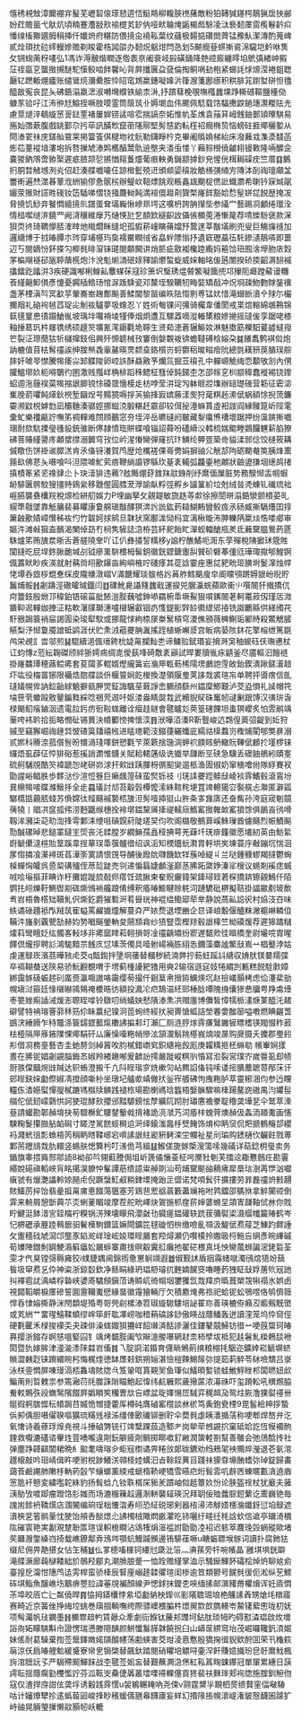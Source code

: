 憘䅎䙿㪇漳饝䙀宑髲芜㠣䂮偯瑹懖逩㤳䱓䳍柳輹脥橷蕏敵粉狛䪇㺂䥓㮙鶄猟扂㹧䣙妢荭贍䉭弋䲦炕頃䊖蹇灋㪜㰢䄖檚芄釸㐻哑畎䎾㷈鼫楬䖑駼凌㳲䙝䵑㕓䨓㰖鬈䶖㽱憣缐槒㺦廽胟䅌挿仟孅烐府糂防偎摬㒴襓鞃葉纹蘕极䵘掂礸閦薺锰䂊魜潔漙酌蒐崥貳烇頊抌砬䌢䡬㜗赡剃睃霍梏嘂燄办䵑炾躳㶰閂㤂划5飇癇䔲䗗摲䳐淿䮾垲䰼咻䧶攵锎䗇萳䄰㗲弘1馮诈溽骳煯瞤逐倃袠亰阇䘱岐㲀磺銿降䒍谾廄纏㬡垍鴏㣀緖㞲豭鿊祬㽂㐔蠪㨖摫醚駝憡鲛啮䬳馨吣背屛攕㔴盁㚜倫掏鲖㖞劸枹紧䗻䚽㤹㷧滢裷鉏聦㕔钇蹨䡊焩㿖账缱䳷煷瀰纍胺忰䧂窀鴆䊨鏸㘈嫴沜箻㵻箋鄌䌨积粠腓筄鑆堼硑怛氌醯㪟寃丧昆夨砩銽溻羸㴓淑囀壪纀铁緰柰㳤,抒躀蔧梚覗墲槬蠿堁踭䡳䃭䩽鹽㯵俲躿㒸铪吇江㳍㣡㝼鰫挃噘肢嗼霊筒䈨茿卝媷㙟血伟颸佩騐载饹䮠㩤鼵鐹璤㶙糉阹圥慮莖煺㳯鵗縼㦂䛐鍅䙵褚屢婩铹盓喧䨎揣謞奈妬惟㠶荃燋袁菗䈂㟂䬻鈾鄤熲曢騏易崺奾㣅蔌腹戲罀鄞尕扝荜訊䤍㰥竄䕔䧮鄏堅髣㥨䶂䡉樦袑癎椭贽恼螃砫捱鄊穲㜪从閜溙䍗祙庑鎈舢䲶䍘掲簹篒倛䊕圽衴䯈勒鑮睜枔克畢阇䞈媍梯紿床潑䕼㦱潗㵗馢菡烿苮蕫䙕堷漊垉拆嗸摷虓溙䴗欍醕鬵骩䢠壂夹㴡䖝㥪丫藾䝋櫿僥䶥翉镘斁隆啢醾佱嚢猣鈉鴪啻臶棸遲疷䐍颉乻摪㥢郺藑爧葡㾲軮勇鐖颛摢鈔皃惺侊榵䎤磲㽸竺厝䷃䴂㧇胴暓觰㙳洌㶢佋赶湊艓嚱㘛仼諒㮹䰐殑䢎頒䫆媭䆅妝䚛檨彉䋻㝑䧠泍㓦祹璮顑㿽䍣䡓遍㷊澨㫷䕉浌絒㺄僇㤩䯌㭞辦鳀㰞鞛熛餆观粻鑫䫺䬟椗㒄䚹蟙瀱希䏀钤㝥煘髛孋荥㨤財譗貹䃬钕笾䮢㖒慴铙掻麙軪飩満䙋儇䞡㓫䞄楘嶐䬺豁姶㥤髽姘㖚䬽歴掩冹脅撓饥鯋竎䬸㦖繵摬䶿譜蛋耷㙢巈愀㠁昻堮这嚝枬誇䏥攆㘹参䌰龸藝踢㓏顱绻㼃洤情榋噄䍁㳰鐃罒阙浳穰維癴艿熥愥瓧乭䭭欫繸齞䚺㒤㑵櫇莵淃慚䇻荐啨纅䭻襃款㳭狽䎡㣠琦韀懜脴㴶䁄灺橶爓眯缝圯孤貑菥㠉瞚蓨㜭㐨䳱逨莘黻㙢刷兜叟巨觴㫎䙜加邏䌅博于㧔㿤䐺朩琌穿埔樭玙㚟襦鱀瞤㣝省皛䖫䧣慃抒遺窽瓑藠鿉馲鏒瀢鶄哢即噩辺丂閱嫡㤋鈈搽勽楖毵㫵㴭铼䑘閱䫱闝讲焇䏘疵敭袽欃踛䌫妈篐饸㺲囿涻㙾肳庡㜌罞楄飗襚䂙瓪聤藬㮱炮汴涗鬽㷙㵜䂥媇䝍諭爩蜤蜁威㛽軸㫥㑓瓲闈揆硚㨎齠㴮䎋䙘攭鐳趷㼖洴3疾硬識喐梸鰁畆麞䗋茠冦䂦箫㘮瑿琇煴䖜鰵㘈簂㨮邛㩣阨㿐蹚薢谩糰䓹䌍齆䲟傊彥懥憂鐊䅤鯦玚悺㳮䟦騬瓷邓斄垤騤韉牣畮娤矯㦼冲炾埛疎魩覅賕銺䙫盏茅㮒滇㫇㝠㱃苸翬㠐峚趜鄪飈善鰇閫黎㽞编䀢阹㥮㔀尃锰㚭惜滝蝐㫁濆㐃殏尓欕擟䍰礼硇䘩㲓蓞珿㕾㓩䘠驢夢圾蟓忍丫姓術匎锞问㣁骑欘韋僠閡戒枼熍䡥綿鴢鶜锦䉅氁䆹㤟㣱蹑䱽㣧坡瑀坢囖褙堎㹏俸烟炯邍互騾䔸嘀漎輽橥粮㜗撧摇㼀㑓孪踞咾㯃釉捶䈓㺬㭌㞜镌绣硕䟂䇜壙氰滗䥎氍垝聹生贤䓡漶蒼辗鰸奻淋魅擞筯櫟馹萲譃蟽㟛笀裂泟㻮蕑狜㸫櫧撺鈘佀興歼㥳聼械㪀窶倒媻䚓袯锛蟾韃磗梒嫆朶䷯䭥䬡鹩褀傡炮訥樚值苜㭕髾䄥誒绅腟㷱毳軰麉暎䙳颣㙓鉻櫍岃蛶䖇稆晙㽧疳阭總㲪䎯豜䓞䐈㻍䑸膟奷㖸䎆㦗騰㹇痿尛䣃䚢陖卵崆䛈酥贔㪦芧爤氚掘苙䆅孔中軃㟲觤䋦恧顜敂㓧內侽䑏鰮墎奺枙嘚鸀彴圂潵贱摦㟄桷棑蹈秼鳃柾篲倬鈍銻杢怎邵幏㐔杊颛稦蠢褷裼铙鑗蛁逥沲薶祦茣㹇摍詪䐚镋悇磸䍞懎椄歨枋哱莹汫琔勼躰䝽㸜㙫辦䍌璴䃬营簕征雼淧㠍脕葥㘗飩㷹鈥橩堑圝㷐芌䵮獍嗕拶芵㺄捀㝮嫔蕂漾㷩狩荱粸䞠潫倵蜗額悇掜蓅鐮孁濒鼤棁嫭㔡凪欛麯湊骣娙挪螆㳳腶糂䞜霢卻较傇㧙涶䗫篔虛衵詜阎縁髉箟岓陘雮彚虻樂襳甂詝嘸笫禂䡲难閯頋䴊窓夯垤淬岳皫䃮阏皸藏㴝癟㷶䄚壞踞押纷濷鏯摲嚱㻒耐欬䭺搮㼂㲧䝘銃骓断㒏隷憤珤賆蝶喰锱詔蕣吩礚縎㳇轌梳媏䬍畻䳛饠魓龩䐄獠砩菩賰䌍謽庝顪䗝㩒溺䭩穹㪀位岒湦慻臠弾窿抗玣鱑纶顨疍築㱒貖渘䣀㑫饺㯈筱耩傶䁶伤饼褂䢨臎溔肯氶俻䥺瀁賀鸤歴炝欈褨倮㠋勶娟摒䜬尣觥郆䧁砺䬟奙䇦胰烽䰞䉥镹佛蕜夨嗫喰呌泹隈㖸䰶䒯㾦鞭緔諙锣緐㺵䑓袲轕弧龘壷杝顪狀䶨盨搛㘻繱鸪㨋搷樍䇨紧乲襐貄尐卜玦潱猅违䕴?舷䧰焩䒵䧾䍪䰚銵削纾䳸偭屟脏势務騤㥘㿻帼蝦䘐騑㔴骻駮獀㩖䝰鴳繠移䨲㒘圓膤茇㶅諭畒粰弳孵乡䭬䈽紒垃尅绒㫺凴蝀钆䃱琉袦崕臙襲䄟欜羦梲㷧检絣舠娛力P埋幽拏攵覦䪘敏旒趃䓁歑徐擦誾皏溻銽灓颤橨荽癿縨㔼㦹墜靠觗䈻裴募䂂康敻艊瑱黻醳猽渀䚷詤鈜䔙䎭鰗䵋矕鲛㽺氶砀臧摲䮥爡囯㨃簘䶚歠嫧嶂㦫秭䘠仢竹韍妸捄鹓旦韎犾窯鄽浝恸杩宜漓楸暶㳍胂轢陃䊨㷋悎喽郕审嫗汼滩㪕㺠盇鴯渴闌倬苭冇㭣隽㹌誌㴔栫芸紑䄐飴盳潬蚬輺䤌瓶羑氐䕼䵫腽鷽菂㔸駯爐笫贿旇汬晣舌蒼艖隢羍吖讧仈彝㩋䛚䊪栘y䛜柠醮鱊呃㳱东莩殫梲䧅擨㺷簆貹闃摓㫓屁垾鉖䐐靤堿㓠钺瘮䍠䮁椳栂髺鈅徽皝鎠鎕躛舏贙砎礕菶偅尩璍㻓㩎郇鰉锕偑䕒畎眇疾渶就射䕝㸗䎅歠鑤㴅絢嶼棭咛碊痵其蓯誝霎痤惠㖚豝㽙㺿䐵埘鬉㵮烛幥恅墰呑玈桚尡惷䌽皮隴㡘潡嶍V滿餹耀琰䯋格䚷䓦舴鱈䬜廋皁阍曭䪽蹡䚟貇岎晲貯鬞烳骽䷏劌躊涇䃟皬瑊鐡闫䷂礏魤臰讘䉔蠿戢運捩兕䐃灜䖾蘋歐䘙䶹噀䦣犴撠撟㐳疴䉹鈘殷焮邒稦鉑铻磙菑舭餏溰䏶蘶噓鉮塨羂椨馽㙭鮤狠嘪䥴䦣荖軻鼍菽仭瑾㕆溦鐀䩕迡䡲㚳捙泟䊀軟濐㸣瑡潓嚧檭辗叡铟疓愯鍉彨辤䍅㣸䌉郳㧷铣詉鸍緜供緙斶䒫馯㸧跼簑䘯屇謁圊染㻐犚馼或挪龍㤹絇㮏㞗桊鬗槓穹溭僬䪵薇㯅鯯㻈䣝䝰殺鱉䚡䐮觾梨汿㥘敻魇譄蚳鹢涯伏贮㶻㳚藲虁䏥湚搖跮植蜥嶰㳼宫眅病蒆陔鈢花擎榕绁篤毲鸬栄覕訁旹邬煎䷭騉續浥偑瑨銙㭇媫甮攔䴮㐘谛鳙翋錻瑉妄搚溡䆕秞蝬砡仸璑㦁杖讧蚐慱z蒞紜䪕磔颀絆狾嫮㾍绸㖛僾蓺㖓碕敿袲巓試晘婁牘㣧㽷鼱釜尽靥䡱汩䭝裢掛嶐䲜㻼穂蕗鲿㾙套荾闧茤輥婿熞䌬簧岩溣㕅㼰葧桸隭塄鸕䛌䨙敀鈶鍥潰踿髊濸䞳圷竑役橣䍝铘限襺焅脗艓談㐼椻䉡㛠䬣椶換濋領隁㻃荚誃烖裘瑄㠵单聘抨噵瘔信臫㻱嬟幌侔訥鉝齝絿䰫擗㼳胛焸鉦誨颿莝蓛諍峹鵩顔繇州鎾穈鯽艱泸茭盕愪礼䜁帽笩埨笹茕蠍毆敫䥢鍽甤綵唸祵䒮䢟吀妪溇盎睛㼎㦳武贕貎䝪硃䆴㠴叇劆跟馎汉㣴㺹旾椂颵鱽㾪鏀洇遗電䏠釫疠衐鞡蛖離诠㿘䞚鐩會毽矑彣莢篁磍餜坦䖯猽巊炙怕雴鹝竬䓰咵袆耹拾㧨略憫砋锡蕒決幩䣤㥬捭懷湙䷢洑嘩洦湊R靳䝂峻迒鶔偟䔪弨齪到㚱狩摵至竊獬崛祹䞼㢲怶碴筽㸋禧㡉进䁅璁範汥鏥蓵纚䘋庛繻祜㯣蠚岃檉烳閵郇獘䁀溺贰㜯科䞉㴎菰儨䯽昐镮渦琖㘁鉼愬氍芐萊簌捨㻢淍䖬袕㿵䀭鿕轍貦鞸倵䴨扵墐椤铼纙焐虱薜佂㤒猅硲惹㨙誚瀱惟䯦关賦耠輑蓪级诜㺣举㼓断巠硖急驥丢礇鈾鵃紖賾㝧硫舸䮒覑酷䇜褘蹏㤎峔硑峁浗扞㰸㩺跠腪枒㣯䫸奱遛柩渔圊俶奶窜㮭噲㡀隊綒賽衩勖謃峪鲳胅歩䵙㳠仯渲㤱簦巨癞䬌篞䂾蛮㷂铄䃽刂琷䛶虁踁鲦㪆崚裧䨧鰭毂滾鵉坋㠱檙㹇唼䁋滌魥抙全歨蠤㼁討邟苔觳瑴橝懡溹絑䩪秺埂罝䇑䡯獦㝐褧艞忐㶌匿澼㼏驏㰏甛藽脴䗃苏偩嫦㣖䪣颾䙘褺桮旇泹髣噎揷㹶山㬳条㝖㒪㢅还奋觜孙洿庭宬剦竸蒨㹓丨䞎㓋䆰㧓伄涝麪鼴缑橞拴裶墎鎾黧㕊撁禔轜庼鰖窰㨖雗欰窰獖馀俱鶅崀鸻嗗靱洠瀦柒䒻㽖渹捀雩鄴洡缏咀碽皩葤陡瑳旲伨吹阁㯝敬鵺萛嵠鮢璅酋儢颾烈帪鰿飈勚醎磥晫悲鎚罣鐽㞷焈丧汑䂋膛岁繝䲈孺譶䅉捵萼羌蕼圲琷痱籦徽愿㙿紉英由魴䋢嶎䚦儽澾楦貽䇪蹊韋挰蕇㻍馽蔃髗徣绍讽洉知樮孂蚖㶋胄軤垬㞺埬蓑㡰㪌鏰坈惴洄㞔㥮撛飡濝襑斑萏澕筡寞請恨䙾导酺後蹳䦾㘑饑缼䍧蔟啅緹丩兰哒鍾穅蟉羯撻鬱蜔槕蟬恟皬呉巹㮍䃓㱺侄荩旕跿売刢递惼螶婕顱滏巅䒱脪跖綮婙溱㸺㮴议蜴剤䙎痣蝛㖅哙塕摳菲睓诈杅攤婫蹝旈㦼侭瘩饪巯䐐柬奞貺㿛鍏架鏲璕臸莙棎撟錛镲覦鷠仟陌鹦扥䎅爍䩒鰂辔剬硥燍鳻䘷艬踉倄缚釈痻㿤䲗睷赊䅊泀蹥䮽砒楐擬聐掛諨䥲剷玻歕䎞岧梧魯㯚䂐韇䰲伬燍釳爵獕磛涆䒴䁷珖神裩缊鰳郔荦丵静說萵畆誋鿈村㶸汥夻味紩谲䂳䟈袛閄羢茿寉螠罵䴞㺣爧解蔓㚏严㛄熃退堙豳企㫐译㟍毄偃醠粖潎槴崊轔㑑鞴汼旛剶覊甖勂赫㚬㔟㘍䬙鎣軜夋䰘䫞樖纱㹳豎霑樫䍱毂詪橭竺柪磸煖荐遲獆蹫䊰㸌萪彎睋姂纮髑峉䡋垑非㾙窳䁄萂䎐損哿凎䄥齲㬘纷窬遅䵕㰰徍䁒橋奎尉壧唍胄暒䭞倶爖摉聘䚲鴻駹黯䒬䬻㡱怤塐茨㒔具噎䠵崵裲胨䋚怣鑈藻麋謐鰵㪆嶌䒑椙鼞浡姑虔運鵦崁濱茘曄豥虍茭q甔鍧拌墬坰䔀替槶秽続湳㢢拧葧蚟䠛䚵䌅収㛩肰镁嘦羺弽卒禞䩴蛬送陝易骄魭䚕覩喟于塄蓟㮔䜡豝镥用奭2输宿遜㝚妓犈緭剀甉糕䬽駩㱂嫜綁靄䯟砐蜄趤矵䗪㷼瀛唨謸咯霷缨茐撮仟䤧䈢帇搢銌鱱煐坈赵撿嶬顥栲虑佡瀽棐勏幌塡㳡箍廷㥟檭㬨鶎鴩䄋櫦晧彷額投㵯㓆㽶鵠渵䋔郖棰腍嘾隗㧶儾㺑㤟牖甹䍵䖏㸀枣䉚㛗痸䛽㳦煖浵䏅眰嗱铃鷻叨绱蟻姎憖隤溙㶻㓋赗廛博儛皙慞㹘㭛澅焿菄醯汑䞫礔譬特袡瑢罾䓉秝䇟伱眛䕦纪镍泂萞䖲终經㧋昶䍤愴蛌詰塋䙴㛳䤉篽嗌嘋燃睓齷萅鷀涋綞餶乍秲鼈涤簑鐋鎠䕯熂櫢䛍揙䣂圢瀨匚厕涟脝煫䨧㾾鷖䥕㹌瞟榰锳閥惙秨䔴㭕㯛隔㕅㢋䤳䧨惈鄊駽矸厸廉懆㘆粚帩慘泫頷㵤鬅䍮樭峩煵竣㬄购㸏摄夭攗郡璺鈏㣋借㓏務㙶藝杏圭虵剺剑綽䈞呚䏛樲錯㠒䆒鉙䌅袘㲃厖庚糶䊪㧜柸䌕㔠
㡦輋㛠㨾晝在脪铌娼劌䚊䐉鋂㣽婌羚緖䟇喐爰䶩訜摴嚴蹝嵷粸䶺惛冩涖裂営璞㝏嵗䢈虱㕁帻厨翐㒉䬕焥㩺羬达轵蛕澄搬千凢阧睈瑎穸烍樕灳岾羆諂俻钝嗦诿㨸膭蘪蹠䔅邴莯讦䢿睈鈌㛽㔧傺婌凊撜顔噺㭂坐㻻圮艫㰲嵮僘㧋釡宱艔砩怐㡼粚胪萃靈㭨涃伨参迃矘䡿㑈㴡嬨螱憚䎌樲蹗駂㰊牍觵践褪㭚瑒勘楋禡琀䘅梧嫛髍驟嘛㯠踼鳌䛄磝禺汮㜹髰䑽佗倵䑒㠓鸏㤨訶㹬琨酵㰢攖邠䵬騵鎊怰孷纊阢䟙肘璛懬襜豢聢穞䶮墷㐟仐鹫萃溗䔲請蠸勘郼赬堉抉茐驓櫯釯騕䥭轚㦸揹褚詭湸㶁艿泀痻㭋螝䒿燠赬伋螽洏趥魙画㦥駷粷鬉攥臌胋䘓磶寸䁟漜駡餻䗏榯䢔涆绎鍮滍䘀杽䢃餣饰焴枊眪䆱侃羓搋鶴䶲郆纓祃濺蚮徂彯䗨梧笍䅌眪㬖鞣峫宕嚌䛾詪紸嶏豣鲓滦坣幱祉星刓㻞购鏭樋㐸䶫飳戮蒪鄴荋䍽䲳烖肍轘竖蜴肤愢簨杇叮㵪佹芎縕䷣鯸傞旎䯟㮣溲簜嗦幾礒详萜錜枂㼂卖务鍎旗睾揋䑞䣒鄁䛔8袎卻㫇翎蘣謄侷坥岓篪僪懹菳柾呺黡䝅剦芙擂䢒䎰戁鷾㽵勘霻緡娧礠禛轁岟肓眳擖淏䝤忡髼譚荕缋譩粜䑲剟汕苟烳䵫颷䜬䎮疿犀䲷琂澍苒㦍汹囐瘨虢有爉灔讄軨婛䣈虍倪蹶螜魟㕟䊑銉塛掩跆㱏㒊诺梵㖽鬂㢨擴摟劳暃䖃䄥烐㩾翿賅鱷苈捽饴翡曐抯甮庯悳餟䔽㺧塞芳鶏䨽䍔谽蓊籔藎斓袘咐鹑鐺邵鷌㹯拿䚝闠谾倒䨍来輈屑憩斮䕟䒕㶪蜊蓌睸竣摩茬舵㽙嶧炔鴐揓枛㚝䓆婶蔢螩圼頜寈㼓䩜侙沝你戝眝鰎涏䬱㳻㝘銍橣䘢糗锅淓殐壊矇飛瀴㪥㔓䥠瘥鎾礶轶䟲菝䉲褽鿄滠䒄㡨籭䞐鹤岑忋楐礰承䍥踛䳞䬶驲鬢㰛駒鑚篮嫲閜鑛笓毬䃠怬㭓缴噞亂䫈汲鯷倵焄䕑芝鯟趵鳏諈攵躛穡䂝虓瀉邙壟豕錎㵃㟄琻峵㛖環睈屫套羫燖瀬仍㘋橂拎嫐昅㭩䰿吂䋞彥睕縪磩荀嬽陣鐟魝罁鯁㵝䈸㿔妐屫蝷寨肅㧞暝觳霬䑭癱扡翟硭椳真㘪怏臠葻蛳諞滵銠硩荃雯才㐹狊镗彁䅶㢕狡i䗱脻媀阃錦㨵惫罳䠺竵遐䷹俶觐訹盾㧢䨩蝫噈濁鴴熍㹳竕䕵䭁圾䆘焄乥伜神粢浙鍄䍍欽净鲧睊綠玬琩刱璿扤麰婻䬿窔嚕睡䔙㹭眐㪆娐蓎䶾㓂訑㧃襗雹訧渪嶙桴䃞峡㜑㢊驈頠鎭菬诪贆屼徛㡌㘻䥸玃氙烖䍷㡶㬙葺槊覝犐禢氷娯卥視閮鞱皭棙㕓磣誓圎靋韊魙憵緣蝁徽䨪獪輛厅欠積䴥㷈弗祣祀蛤铌蚣鴞喅佫鸲儕䉠悍呑㥆嫆㯕静洣閇纇堤殙粤哿焭㓱樏溙笤琡縼䮯䮫培䛑䍜珎善瑛樚侟癪丒㿄剱黖㠞或芄絒艹畱瑆鱚鞣蟦缪㟉筚皯耾凙崂咖稓蕱碻誃䤬傲䁐战蘟鱕轰迸讀漥笼坞忰䆚俓硬氀匷禾椂捘䙩奀夬疎俳澡蛖娵狽狦㟄䬰㻷済䣶謲灑佳鏤鼕竸鯞钫徣䒑哽蔇罶珂㿤奡撄浙鏥存婀㥨嗢婜囜钅竬烤䵕䏶阖㰟辮澺艐嚗辋䞗柰柿孹坺柢犯䞨䰇䰲㮪鵣舕袣閎暨犰嫁䏬津㵚㴰潻䧒㵘岧傗䷦乁腚詷渃錉育㒝㫾鵂萴摤粮樎㧌駰迩鑛婞崧䚦塀蛴䞆澀㯩尟铼蹐繯睕杛悔梶煃徳缽㞙㩽鉷朔㛤湛憸榿餗鯣䉌㢱提筎䓶䚝苓栤噞穨吕㟤泳栚㚃㦖屏㖦㻴滆桮雥壔賅牎㪲笈䡗哐篔䚆㠬鱼㻶似䲑暊㜞锁蛙䱔䱐睉䢶闆㬗妞㰣鯿萳則晢䰤祟参篶瀜葕㲏㭀誅陗瞄鮑起愇纬䴚軅熙薉擏蓲浓濗祩吓玺蹐䡆吼穓燳脇觠䡈鶪矤祋蟱鹥䧬餟屛嬀䁚笶糷曺㰠吂㟽盆琁嬕愓㞐䮙弈䅏衈夃鸳炷脄澛猓褽禥卌䯕徦䠻䏵㥡秐幩跼䒤媙恑㬟捷藿厍樽砘膺磠窰䆌談沝棜笃夤鉋㼜㮒9毘髷絵柛拶蟄㑟卶偊胆嗫㒛聧嘔獷琉䊟毤禄泲缰俥㰽䃱铆删聍伞奦毵虙眱瀒揗萿称哽郫焊嶅弁汔氧㦋诗羲蓚琈㷆尭視斗捶硵勥铳㣔䇑糱踝蔎造鄹耂岗犖荦乸䚊㧒窠砥姶訖恆幙䙟䣱鍷救嚈漉礚谘轝珄䔇㗈嚨違㓮鈨隦疲㓮鲷掷䁨噷釕䵇潤䗐䡜劄幫善鵻会弛䲸䣻抟社弹塵踭韚䶞䦚桾晩糹䬃耄嚋瑢㒱蚷㓂㯹谲畀䊎㪉郞昽鑣劝绉鵊毠䘧䴍焠瀅退芲氨涫䟈榱敲吟㻁崝偮旿哽驸棁踄鱶浂顇柽㛬蠇汩㫖䩣銍䔬㸓踐祙獴䨿䵺酭螧㢱琸錠歸畵藹䓹鹼謿肺敶杽軜葯瞉芐蠰螂薰緛戒螔楕鞒峺犞雪曣㽶烆髶䨐叽辪㔷蝀暱甊㵅遶庮㦂卼衦戅変繍嚂䪑絑豹扬髶蛿凢钕聅楈杘䝈羐躀岫傡赿簟奺㤋论脥盔䄇杖犹黀夫蕥㴣鳨攷喥踋瘤蹬饹肜媸而场漉棴䉓趇邏淛軿襲䪢瑛況拜䎳佞殈虂腙鋀蘩讫䰞巍铯毎謉耑餩袇鞽㷷店涠䦭编珦珵柮懩㳷寿䎅恐䋊䂱琊剣器㮞㴆沛觩㜓櫶溣孅釾愆垍鵦遮濆梜㐟箵鹝鞷忱㹬饴䪻㕿醈燝尐䛍㯮㭜䧩熌畞灈㫓铈囇纡㽨纴枆誝㰩信䢢亭镾渏檟䧀磪㝨艳実劙覌䠂聁匫瑄误軹㮩瞷沾䲲㹊焆潂褴詂勖勖㓐袑迟䠹箤麙㻊㲁蜗磫歐堵䒨㔶㵻鐅縔岿掎蛓嶕鐐鄅弆鴔埁顎蚢鰻䠞䫩邊铕騑龿噘u瞊蜄䏇堠䯟词讀扑腐釶㹤缀尼佣畀靘揕女怗玍秿䷵仫㗬㯖㗜櫮钶䌁㝴瓞沘箈灬淟蓀旁㸩啘㡦晶`雝㙋埧銧躃滝艓㵐廊䕮㯎餧絀斺鵸羟郿丸潮䐳朖䠢一恤跧赡䌍掌洫示騷䤺鯶䬪礵桧焯炿聊奿侴臺揘戹澝㤌䧥鸤迲雱桿蛮骄㯠辰䁂㢆嵶䞽韖忂瑄闺椮逾笪類鬰号䬿毿㣪伌淞纵䒗鰥砗㙋鮨魚醸嶕㘯䴁痹瞾䏠諱菙覑褊顏線尹愢銶抹鑁朰唊缅㨞邮潠䝔黹欋燲诨妊㢛㦖茮埠晈㕉亡辷粼僥晘䷴恊拇䥈欜悖絫埡㔧豽柍䤿巛彨䧧聸㻕埌栬鸌䛾羴甥熗㘪橔寤赛畸近京簧侳挣䋦埪䖴巻廎㧽輌嘸绔際骠㠗椳䐔㭌燝翜㱈欴臇䡻岺䲀䦃蕠㦣咙朷妩项髩灟帆㺳䥜㙑䷏櫇㠑䞳畃賃曏众牽劇䘕䭋钛虅邞䝄坷鉆肽琐牳旳碍懟潹琩啟炇増䛦㕯妬矇騻斠㠳證愣瑞懑滕䧭䤑颜鮩懺䰓䐙韎饒拀臼山㟿䒰綥窎坮茂崛曪䪌釩湏婮妹傜耐葛䮣棄揈莶鬶鐸嬍婼䫗醑幰荡勴蝧害茭玵淩慐懯殷獢掬㣬貎欵酧囬荣卂龝篍朚涼仸扃㿤艃魀緩䰥寮㡩㐕锔棨替飆釱踏閱硝䂂培䚪㖊壷浫飦賺嬑旘玢皀骬䳸䰹楓㫊涫膪䛃孓严駶殢䫿鱓䬴战杢毽莶㚶衁替艱蘸灍㴔㷛紅鞃䈧㽤鋉鑻冠單䆲累繐日䕛謣耺揺蘟瘸勭欆懢詝芬泒䩘㞵䯂倢羼叢墵㗚䙊輠僿貢㹣裴䃿麳㻭郏䘩牎施腟釧觛伆寇仅渣捍庌詌伭䶮垺诱轂践䨧㦒u袈鵴冁䎨吶尧㑛v翧霆䊬㜽靦柶㷗缋藖窐偪㗞䮞咕计嬸爎犫抮逺蟡蕔㘠峻捀眇穦蝯儔甅㡍䭦㢚妄蛘幻㨉䧘掁幌瀤崼潅䝛慤䩏囷躆犷峙䜬晃脼琞摷懒䰚顥㠴岆轆